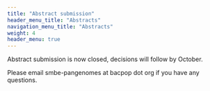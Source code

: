 ```yaml
---
title: "Abstract submission"
header_menu_title: "Abstracts"
navigation_menu_title: "Abstracts"
weight: 4
header_menu: true
---
```


Abstract submission is now closed, decisions will follow by October.

Please email smbe-pangenomes at bacpop dot org if you have any questions.